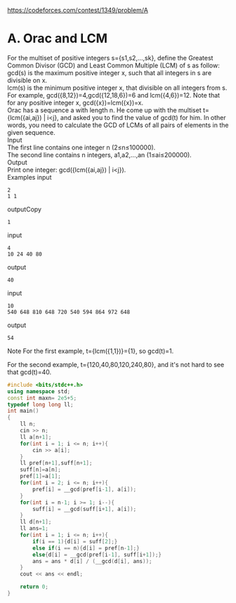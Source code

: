 https://codeforces.com/contest/1349/problem/A

# A. Orac and LCM<br>
For the multiset of positive integers s={s1,s2,…,sk}, define the Greatest Common Divisor (GCD) and Least Common Multiple (LCM) of s as follow:<br>
gcd(s) is the maximum positive integer x, such that all integers in s are divisible on x.<br>
lcm(s) is the minimum positive integer x, that divisible on all integers from s.<br>
For example, gcd({8,12})=4,gcd({12,18,6})=6 and lcm({4,6})=12. Note that for any positive integer x, gcd({x})=lcm({x})=x.<br>
Orac has a sequence a with length n. He come up with the multiset t={lcm({ai,aj}) | i<j}, and asked you to find the value of gcd(t) for him. In other words, you need to calculate the GCD of LCMs of all pairs of elements in the given sequence.<br>
Input<br>
The first line contains one integer n (2≤n≤100000).<br>
The second line contains n integers, a1,a2,…,an (1≤ai≤200000).<br>
Output<br>
Print one integer: gcd({lcm({ai,aj}) | i<j}).<br>
Examples
input
```
2
1 1
```
outputCopy
```
1
```
input
```
4
10 24 40 80
```
output
```
40
```
input
```
10
540 648 810 648 720 540 594 864 972 648
```
output
```
54
```
Note
For the first example, t={lcm({1,1})}={1}, so gcd(t)=1.

For the second example, t={120,40,80,120,240,80}, and it's not hard to see that gcd(t)=40.



```cpp
#include <bits/stdc++.h>
using namespace std;
const int maxn= 2e5+5;
typedef long long ll;
int main()
{
    ll n;
    cin >> n;
    ll a[n+1];
    for(int i = 1; i <= n; i++){
        cin >> a[i];
    }
    ll pref[n+1],suff[n+1];
    suff[n]=a[n];
    pref[1]=a[1];
    for(int i = 2; i <= n; i++){
        pref[i] = __gcd(pref[i-1], a[i]);
    }
    for(int i = n-1; i >= 1; i--){
        suff[i] = __gcd(suff[i+1], a[i]);
    }
    ll d[n+1];
    ll ans=1;
    for(int i = 1; i <= n; i++){
        if(i == 1){d[i] = suff[2];}
        else if(i == n){d[i] = pref[n-1];}
        else{d[i] = __gcd(pref[i-1], suff[i+1]);}
        ans = ans * d[i] / (__gcd(d[i], ans));
    }
    cout << ans << endl;

    return 0;
}

```
